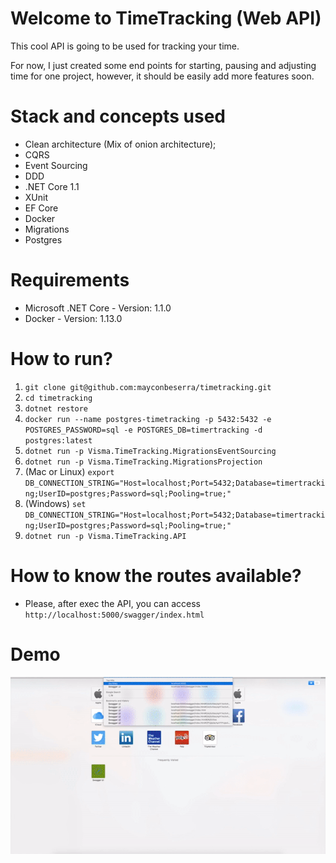 # Welcome to TimeTracking (Web API)

This cool API is going to be used for tracking your time.

For now, I just created some end points for starting, pausing and adjusting time for one project, however, it should be easily add more features soon.

# Stack and concepts used

+ Clean architecture (Mix of onion architecture);
+ CQRS
+ Event Sourcing
+ DDD
+ .NET Core 1.1
+ XUnit
+ EF Core
+ Docker
+ Migrations
+ Postgres

# Requirements

+ Microsoft .NET Core - Version: 1.1.0
+ Docker - Version: 1.13.0

# How to run?

1. `git clone git@github.com:mayconbeserra/timetracking.git`
2. `cd timetracking`
3. `dotnet restore`
4. `docker run --name postgres-timetracking -p 5432:5432 -e POSTGRES_PASSWORD=sql -e POSTGRES_DB=timertracking -d postgres:latest`
5. `dotnet run -p Visma.TimeTracking.MigrationsEventSourcing`
6. `dotnet run -p Visma.TimeTracking.MigrationsProjection`
7. (Mac or Linux) `export DB_CONNECTION_STRING="Host=localhost;Port=5432;Database=timertracking;UserID=postgres;Password=sql;Pooling=true;"`
7. (Windows) `set DB_CONNECTION_STRING="Host=localhost;Port=5432;Database=timertracking;UserID=postgres;Password=sql;Pooling=true;"`
8. `dotnet run -p Visma.TimeTracking.API`

# How to know the routes available?

+ Please, after exec the API, you can access `http://localhost:5000/swagger/index.html`

# Demo

![App demo](docs/demo.gif)

